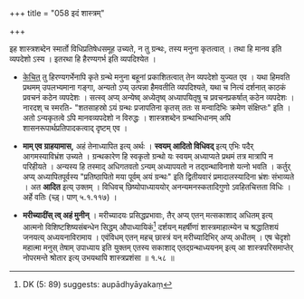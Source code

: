 +++
title = "058 इदं शास्त्रम्"

+++

इह शास्त्रशब्देन स्मार्तो विधिप्रतिषेधसमूह उच्यते, न तु ग्रन्थः, तस्य मनुना कृतत्वात् । तथा हि मानव इति व्यपदेशो ऽस्य । इतरथा हि हैरण्यगर्भ इति व्यपदिश्येत ।

- <u>केचित्</u> तु हिरण्यगर्भेनापि कृते ग्रन्थे मनुना बहूनां प्रकाशितत्वात् तेन व्यपदेशो युज्यत एव । यथा हिमवति प्रथमम् उपलभ्यमाना गङ्गा, अन्यतो ऽप्य् उत्पन्ना हैमवतीति व्यपदिश्यते, यथा च नित्यं दर्शनात् काठकं प्रवचनं कठेन व्यपदेशः । सत्स्व् अप्य् अन्येष्व् अध्येतृष्व् अध्यापयितृषु च प्रवचनप्रकर्षात् कठेन व्यपदेशः । नारदश् च स्मरति- "शतसाहस्रो ऽयं ग्रन्थः प्रजापतिना कृतस् ततः स मन्वादिभिः क्रमेण संक्षिप्तः" इति । अतो ऽन्यकृतत्वे ऽपि मानवव्यपदेशो न विरुद्धः । शास्त्रशब्देन ग्रन्थाभिधानम् अपि शासनरूपार्थप्रतिपादकत्वाद् दृष्टम् एव । 

- **माम् एव ग्राहयामास,** अहं तेनाध्यापित इत्य् अर्थः । **स्वयम् आदितो विधिवद्** इत्य् एभिः पदैर् आगमस्याविभ्रंश उच्यते । ग्रन्थकारेण हि स्वकृतो ग्रन्थो यः स्वयम् अध्याप्यते प्रथमं तत्र मात्रापि न परिहीयते । अन्यस्य हि तस्माद् अधिगतवतो ऽन्यम् अध्यापयतो न तद्ग्रन्थाविनाशे यत्नो भवति । कर्तुर् अप्य् अध्यापितपूर्वस्य "प्रतिष्ठापितो मया पूर्वम् अयं ग्रन्थः" इति द्वितीयवारं प्रमादालस्यादिना भ्रंशः संभाव्यते । अत **आदित** इत्य् उक्तम् । विधिवच् छिष्योपाध्याययोर् अनन्यमनस्कतादिगुणो ऽवहितचित्तता विधिः । अर्हे वतिः (च्ड़्। पाण् ५.१.११७) ।

- **मरीच्यादींस् त्व् अहं मुनीन्** । मरीच्यादयः प्रसिद्धप्रभावाः, तैर् अप्य् एतन् मत्सकाशाद् अधितम् इत्य् आत्मनो विशिष्टशिष्यसंबन्धेन सिद्धम् औपाध्यायिकं[^९९] दर्शयन् महर्षीणां शास्त्रमाहात्म्येन च श्रद्धातिशयं जनयत्य् अध्ययनाविरामाय । एवंविधम् एतन् महच् छास्त्रं यन् मरीच्यादिभिर् अप्य् अधीतम् । एष चेदृशो महात्मा मनुस् तेषाम् उपाध्याय इति युक्तम् एतस्य सकाशाद् एतद्ग्रन्थाध्ययनम् इत्य् आ शास्त्रपरिसमाप्तेर् नोपरमन्ते श्रोतार इत्य् उभयथापि शास्त्रप्रशंसा ॥ १.५८ ॥


[^९९]:
     DK (5: 89) suggests: aupādhyāyakaṃ
